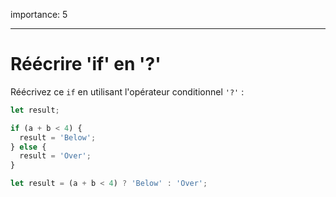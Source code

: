 importance: 5

---

# Réécrire 'if' en '?'

Réécrivez ce `if` en utilisant l'opérateur conditionnel `'?'` :

```js
let result;

if (a + b < 4) {
  result = 'Below';
} else {
  result = 'Over';
}
```

```js
let result = (a + b < 4) ? 'Below' : 'Over';

```